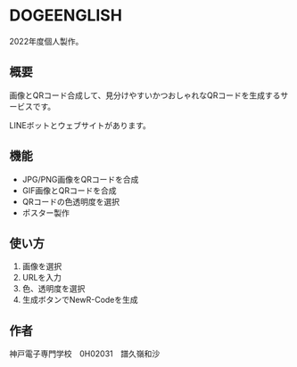 # DOGEENGLISH

2022年度個人製作。

## 概要

画像とQRコード合成して、見分けやすいかつおしゃれなQRコードを生成するサービスです。

LINEボットとウェブサイトがあります。

## 機能

- JPG/PNG画像をQRコードを合成
- GIF画像とQRコードを合成
- QRコードの色透明度を選択
- ポスター製作

## 使い方

1. 画像を選択
2. URLを入力
3. 色、透明度を選択
4. 生成ボタンでNewR-Codeを生成

## 作者

神戸電子専門学校　0H02031　譜久嶺和沙